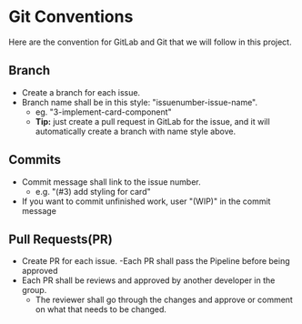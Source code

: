 # Git Conventions

Here are the convention for GitLab and Git that we will follow in this project.

## Branch

- Create a branch for each issue.
- Branch name shall be in this style: "issuenumber-issue-name".
  - eg. "3-implement-card-component"
  - **Tip:** just create a pull request in GitLab for the issue, and it will automatically create a branch with name style above.

## Commits

- Commit message shall link to the issue number.
  - e.g. "(#3) add styling for card"
- If you want to commit unfinished work, user "(WIP)" in the commit message

## Pull Requests(PR)

- Create PR for each issue.
  -Each PR shall pass the Pipeline before being approved
- Each PR shall be reviews and approved by another developer in the group.
  - The reviewer shall go through the changes and approve or comment on what that needs to be changed.
